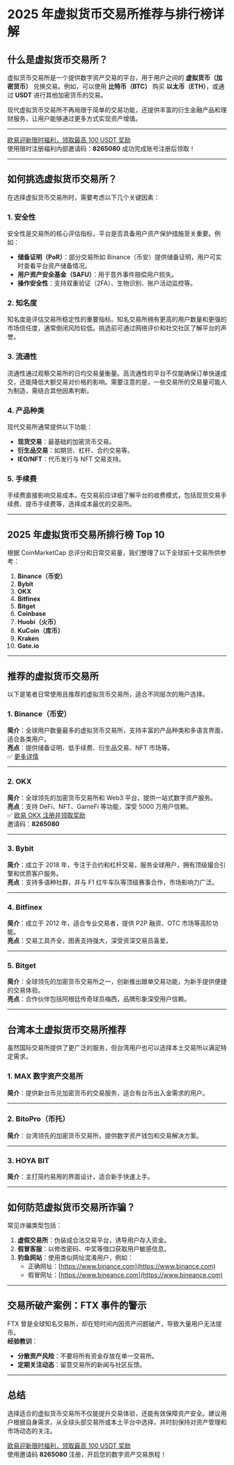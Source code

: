 # 2025 年虚拟货币交易所推荐与排行榜详解



## 什么是虚拟货币交易所？

虚拟货币交易所是一个提供数字资产交易的平台，用于用户之间的 **虚拟货币（加密货币）** 兑换交易。例如，可以使用 **比特币（BTC）** 购买 **以太币（ETH）**，或通过 **USDT** 进行其他加密货币的交易。

现代虚拟货币交易所不再局限于简单的交易功能，还提供丰富的衍生金融产品和理财服务，让用户能够通过更多方式实现资产增值。

---
[欧易迎新限时福利，领取最高 100 USDT 奖励](https://bit.ly/OKXe)  
使用限时注册福利内部邀请码：**8265080** 成功完成账号注册后领取！

---

## 如何挑选虚拟货币交易所？

在选择虚拟货币交易所时，需要考虑以下几个关键因素：

### 1. 安全性

安全性是交易所的核心评估指标，平台是否具备用户资产保护措施至关重要。例如：
- **储备证明（PoR）**：部分交易所如 Binance（币安）提供储备证明，用户可实时查看平台资产储备情况。
- **用户资产安全基金（SAFU）**：用于意外事件赔偿用户损失。
- **操作安全性**：支持双重验证（2FA）、生物识别、账户活动监控等。

### 2. 知名度

知名度是评估交易所稳定性的重要指标。知名交易所拥有更高的用户数量和更强的市场信任度，通常倒闭风险较低。挑选前可通过网络评价和社交社区了解平台的声誉。

### 3. 流通性

流通性通过观察交易所的日均交易量衡量。高流通性的平台不仅能确保订单快速成交，还能降低大额交易对价格的影响。需要注意的是，一些交易所的交易量可能人为制造，需结合其他因素判断。



### 4. 产品种类

现代交易所通常提供以下功能：
- **现货交易**：最基础的加密货币交易。
- **衍生品交易**：如期货、杠杆、合约交易等。
- **IEO/NFT**：代币发行与 NFT 交易支持。

### 5. 手续费

手续费直接影响交易成本。在交易前应详细了解平台的收费模式，包括现货交易手续费、提币手续费等，选择成本最优的交易所。

---

## 2025 年虚拟货币交易所排行榜 Top 10

根据 CoinMarketCap 总评分和日常交易量，我们整理了以下全球前十交易所供参考：

1. **Binance（币安）**  
2. **Bybit**  
3. **OKX**  
4. **Bitfinex**  
5. **Bitget**  
6. **Coinbase**  
7. **Huobi（火币）**  
8. **KuCoin（库币）**  
9. **Kraken**  
10. **Gate.io**

---

## 推荐的虚拟货币交易所

以下是笔者日常使用且推荐的虚拟货币交易所，适合不同层次的用户选择。

### 1. Binance（币安）

**简介**：全球用户数量最多的虚拟货币交易所，支持丰富的产品种类和多语言界面，适合各类用户。  
**亮点**：提供储备证明、低手续费、衍生品交易、NFT 市场等。  
✅ [更多详情](https://bit.ly/Binancec)

---

### 2. OKX

**简介**：全球领先的加密货币交易所和 Web3 平台，提供一站式数字资产服务。  
**亮点**：支持 DeFi、NFT、GameFi 等功能，深受 5000 万用户信赖。  
✅ [欧易 OKX 注册并领取奖励](https://bit.ly/OKXe)  
邀请码：**8265080**

---


### 3. Bybit

**简介**：成立于 2018 年，专注于合约和杠杆交易，服务全球用户，拥有顶级撮合引擎和优质客户服务。  
**亮点**：支持多语种社群，并与 F1 红牛车队等顶级赛事合作，市场影响力广泛。  


---

### 4. Bitfinex

**简介**：成立于 2012 年，适合专业交易者，提供 P2P 融资、OTC 市场等高阶功能。  
**亮点**：交易工具齐全，图表支持强大，深受资深交易员喜爱。  


---

### 5. Bitget

**简介**：全球领先的加密货币交易所之一，创新推出跟单交易功能，为新手提供便捷的交易体验。  
**亮点**：合作伙伴包括阿根廷传奇球员梅西，品牌形象深受用户信赖。  


---

## 台湾本土虚拟货币交易所推荐

虽然国际交易所提供了更广泛的服务，但台湾用户也可以选择本土交易所以满足特定需求。

### 1. MAX 数字资产交易所

**简介**：提供新台币兑加密货币的交易服务，适合有台币出入金需求的用户。  


---

### 2. BitoPro（币托）

**简介**：台湾领先的加密货币交易所，提供数字资产钱包和交易解决方案。  


---

### 3. HOYA BIT

**简介**：主打简约易用的界面设计，适合新手快速上手。  


---

## 如何防范虚拟货币交易所诈骗？

常见诈骗类型包括：

1. **虚假交易所**：伪装成合法交易平台，诱导用户存入资金。  
2. **假冒客服**：以修改密码、中奖等借口获取用户敏感信息。  
3. **钓鱼网站**：使用类似网址混淆用户，例如：
   - 正确网址：[https://www.binance.com](https://www.binance.com)  
   - 假冒网址：[https://www.bineance.com](https://www.bineance.com)



---

## 交易所破产案例：FTX 事件的警示

FTX 曾是全球知名交易所，却在短时间内因资产问题破产，导致大量用户无法提币。  
**经验教训**：
- **分散资产风险**：不要将所有资金存放在单一交易所。  
- **定期关注动态**：留意交易所的新闻与社区反馈。

---

## 总结

选择适合的虚拟货币交易所不仅能提升交易体验，还能有效保障资产安全。建议用户根据自身需求，从全球头部交易所或本土平台中选择，并时刻保持对资产管理和市场动态的关注。

[欧易迎新限时福利，领取最高 100 USDT 奖励](https://bit.ly/OKXe)  
使用邀请码 **8265080** 注册，开启您的数字资产交易旅程！
